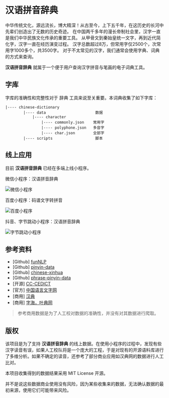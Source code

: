 # 汉语拼音辞典

中华传统文化，源远流长，博大精深！从古至今，上下五千年，在这历史的长河中先辈们创造出了无数的历史奇迹。
在中国两千多年的漫长帝制社会里，汉字一直是我们中华民族文化传承的重要工具。
从甲骨文到秦始皇统一文字，再到近代简化字，汉字一直在经历演变过程。
汉字总数超过8万，但常用字仅2500个，次常用字1000多个，共3500字。
对于不太常见的汉字，我们通常会使用字典、词典的方式来查询。

**汉语拼音辞典** 就属于一个便于用户查询汉字拼音与笔画的电子词典工具。


## 字库

字库的准确性和完整性对于 辞典 工具来说至关重要。本词典收集了如下字库：

```text
|---- chinese-dictionary
		|---- data						数据
			|---- character
				|---- commonly.json    常用字
				|---- polyphone.json   多音字
				|---- char.json		   全部字
		|---- scripts					脚本
```



## 线上应用

目前 **汉语拼音辞典** 已经在多端上线小程序。

微信小程序：汉语拼音辞典

![微信小程序](https://cdn.mapull.com/char/qrcode/wechat_character.jpg)

百度小程序：码谱文字转拼音

![百度小程序](https://cdn.mapull.com/char/qrcode/baidu_character.png)

抖音、字节跳动小程序：汉语拼音辞典

![字节跳动小程序](https://cdn.mapull.com/char/qrcode/toutiao_character.png)


## 参考资料


- [Github] [funNLP](https://github.com/fighting41love/funNLP)
- [Github] [pinyin-data](https://github.com/mozillazg/pinyin-data)
- [Github] [chinese-xinhua](https://github.com/pwxcoo/chinese-xinhua)
- [Github] [phrase-pinyin-data](https://github.com/mozillazg/phrase-pinyin-data)
- [开源] [CC-CEDICT](https://www.mdbg.net/chinese/dictionary?page=cc-cedict)
- [官方] [中国语言文字网](http://www.china-language.edu.cn/)
- [商用] [汉典](https://www.zdic.net/)
- [商用] [字海，叶典网](http://zisea.com/)

> 参考商用数据是为了人工校对数据的准确性，并没有对其数据进行爬取。

## 版权

该项目是为了支持 **汉语拼音辞典** 的线上数据。在使用小程序的过程中，发现有些汉字读音有误，如果人工校队将是一个庞大的工程，于是对现有的开源语料库进行了多维分析。如果不确定的读音，还参考了部分商业应用如汉典网的数据进行人工比对。

本项目收集得到的数据结果采用 MIT License 开源。

并不是说这些数据商业使用没有风险，因为某些收集来的数据，无法确认数据的最初来源，使用它们可能带来风险。